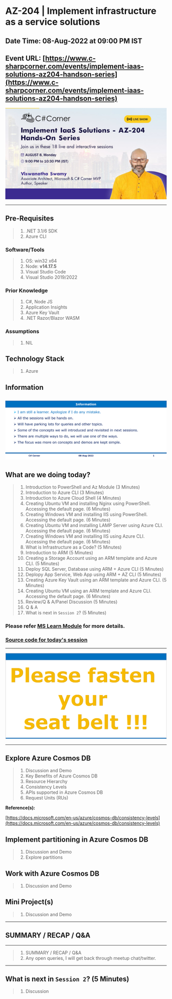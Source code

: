 # AZ-204 | Implement infrastructure as a service solutions

## Date Time: 08-Aug-2022 at 09:00 PM IST

## Event URL: [https://www.c-sharpcorner.com/events/implement-iaas-solutions-az204-handson-series](https://www.c-sharpcorner.com/events/implement-iaas-solutions-az204-handson-series)

![Viswanatha Swamy P K |150x150](./Documentation/Images/ViswanathaSwamyPK.PNG)

---

## Pre-Requisites

> 1. .NET 3.1/6 SDK
> 1. Azure CLI

### Software/Tools

> 1. OS: win32 x64
> 1. Node: **v14.17.5**
> 1. Visual Studio Code
> 1. Visual Studio 2019/2022

### Prior Knowledge

> 1. C#, Node JS
> 1. Application Insights
> 1. Azure Key Vault
> 1. .NET Razor/Blazor WASM

### Assumptions

> 1. NIL

## Technology Stack

> 1. Azure

## Information

## ![Information | 100x100](./Documentation/Images/Information.PNG)

## What are we doing today?

> 1. Introduction to PowerShell and Az Module (3 Minutes)
> 1. Introduction to Azure CLI (3 Minutes)
> 1. Introduction to Azure Cloud Shell (4 Minutes)
> 1. Creating Ubuntu VM and installing Nginx using PowerShell. Accessing the default page. (6 Minutes)
> 1. Creating Windows VM and installing IIS using PowerShell. Accessing the default page. (6 Minutes)
> 1. Creating Ubuntu VM and installing LAMP Server using Azure CLI. Accessing the default page. (6 Minutes)
> 1. Creating Windows VM and installing IIS using Azure CLI. Accessing the default page. (6 Minutes)
> 1. What is Infrastructure as a Code? (5 Minutes)
> 1. Introduction to ARM (5 Minutes)
> 1. Creating a Storage Account using an ARM template and Azure CLI. (5 Minutes)
> 1. Deploy SQL Server, Database using ARM + Azure CLI (5 Minutes)
> 1. Deplopy App Service, Web App using ARM + AZ CLI (5 Minutes)
> 1. Creating Azure Key Vault using an ARM template and Azure CLI. (5 Minutes)
> 1. Creating Ubuntu VM using an ARM template and Azure CLI. Accessing the default page. (6 Minutes)
> 1. Review/Q & A/Panel Discussion (5 Minutes)
> 1. Q & A
> 1. What is next in `Session 2`? (5 Minutes)

### Please refer [MS Learn Module](https://docs.microsoft.com/en-gb/learn/paths/az-204-implement-iaas-solutions) for more details.

### [Source code for today's session](https://github.com/vishipayyallore/speaker-series-2022/tree/main/microsoft-reactor/S17_2022Jun22_AzureCosmosDB)

---

![Information | 100x100](./Documentation/Images/SeatBelt.PNG)

---

## Explore Azure Cosmos DB

> 1. Discussion and Demo
> 1. Key Benefits of Azure Cosmos DB
> 1. Resource Hierarchy
> 1. Consistency Levels
> 1. APIs supported in Azure Cosmos DB
> 1. Request Units (RUs)

**Reference(s):**

[https://docs.microsoft.com/en-us/azure/cosmos-db/consistency-levels](https://docs.microsoft.com/en-us/azure/cosmos-db/consistency-levels)

## Implement partitioning in Azure Cosmos DB

> 1. Discussion and Demo
> 1. Explore partitions

## Work with Azure Cosmos DB

> 1. Discussion and Demo

## Mini Project(s)

> 1. Discussion and Demo

---

## SUMMARY / RECAP / Q&A

---

> 1. SUMMARY / RECAP / Q&A
> 2. Any open queries, I will get back through meetup chat/twitter.

---

## What is next in `Session 2`? (5 Minutes)

> 1. Discussion
